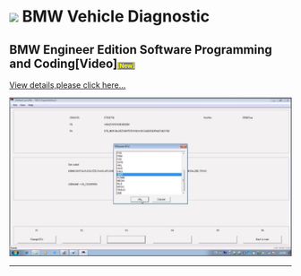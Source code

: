 # <img src="../include/images/bmw.png" /> BMW Vehicle Diagnostic

## BMW Engineer Edition Software Programming and Coding[Video]<span style="font-size:50%;color:yellow;background-color:gray;">[New]</span>
[View details,please click here...<p>![](e70/1.jpg)</p>](e70/index.md)

<hr />

